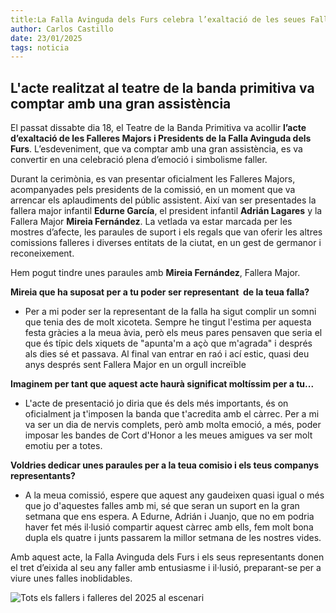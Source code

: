 ```yaml
---
title:La Falla Avinguda dels Furs celebra l’exaltació de les seues Falleres Majors i Presidents en un emotiu acte
author: Carlos Castillo
date: 23/01/2025
tags: noticia
---
```


## L'acte realitzat al teatre de la banda primitiva va comptar amb una gran assistència 

El passat dissabte dia 18, el Teatre de la Banda Primitiva va acollir **l’acte d’exaltació de les Falleres Majors i Presidents de la Falla Avinguda dels Furs**. L’esdeveniment, que va comptar amb una gran assistència, es va convertir en una celebració plena d’emoció i simbolisme faller.

Durant la cerimònia, es van presentar oficialment les Falleres Majors, acompanyades pels presidents de la comissió, en un moment que va arrencar els aplaudiments del públic assistent. Així van ser presentades la fallera major infantil **Edurne García**, el president infantil **Adrián Lagares** y la Fallera Major **Mireia Fernández**. La vetlada va estar marcada per les mostres d’afecte, les paraules de suport i els regals que van oferir les altres comissions falleres i diverses entitats de la ciutat, en un gest de germanor i reconeixement.

Hem pogut tindre unes paraules amb **Mireia Fernández**, Fallera Major. 

**Mireia que ha suposat per a tu poder ser representant  de la teua falla?** 

- Per a mi poder ser la representant de la falla ha sigut complir un somni que tenia des de molt xicoteta. Sempre he tingut l'estima per aquesta festa gràcies a la meua àvia, però els meus pares pensaven que seria el que és típic dels xiquets de "apunta'm a açò que m'agrada" i després als dies sé et passava. Al final van entrar en raó i ací estic, quasi deu anys després sent Fallera Major en un orgull increïble

**Imaginem per tant que aquest acte haurà significat moltíssim per a tu...**

- L'acte de presentació jo diria que és dels més importants, és on oficialment ja t'imposen la banda que t'acredita amb el càrrec. Per a mi va ser un dia de nervis complets, però amb molta emoció, a més, poder imposar les bandes de Cort d'Honor a les meues amigues va ser molt emotiu per a totes.

**Voldries dedicar unes paraules per a la teua comisio i els teus companys representants?**

- A la meua comissió, espere que aquest any gaudeixen quasi igual o més que jo d'aquestes falles amb mi, sé que seran un suport en la gran setmana que ens espera. A Edurne, Adrián i Juanjo, que no em podria haver fet més il·lusió compartir aquest càrrec amb ells, fem molt bona dupla els quatre i junts passarem la millor setmana de les nostres vides.

Amb aquest acte, la Falla Avinguda dels Furs i els seus representants donen el tret d’eixida al seu any faller amb entusiasme i il·lusió, preparant-se per a viure unes falles inoblidables.

![Tots els fallers i falleres del 2025 al escenari](/assets/continguts/recursos/20250124-exaltacio-furs.jpg "Tots els fallers i falleres del 2025 al escenari")